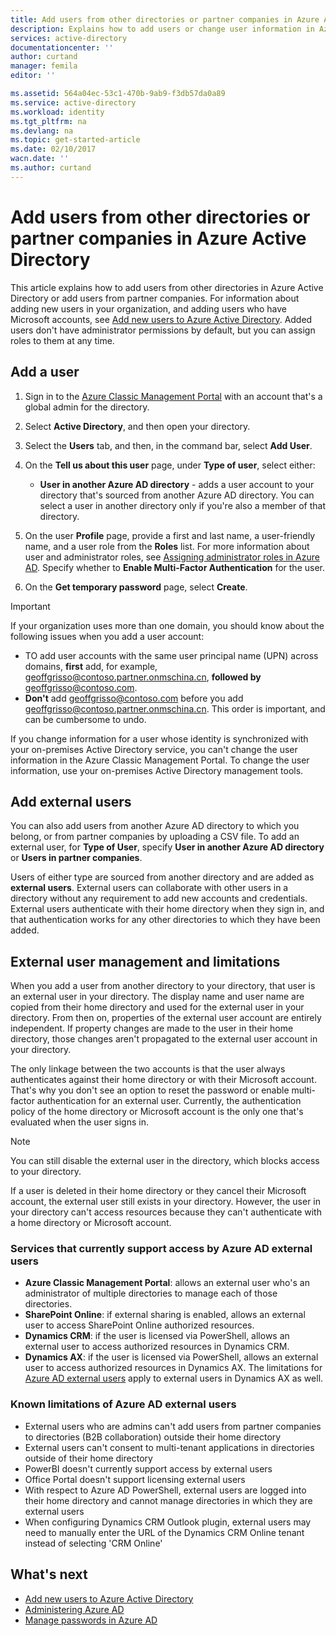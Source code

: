 ```yaml
---
title: Add users from other directories or partner companies in Azure Active Directory | Azure
description: Explains how to add users or change user information in Azure Active Directory, including external and guest users.
services: active-directory
documentationcenter: ''
author: curtand
manager: femila
editor: ''

ms.assetid: 564a04ec-53c1-470b-9ab9-f3db57da0a89
ms.service: active-directory
ms.workload: identity
ms.tgt_pltfrm: na
ms.devlang: na
ms.topic: get-started-article
ms.date: 02/10/2017
wacn.date: ''
ms.author: curtand
---
```


# Add users from other directories or partner companies in Azure Active Directory

This article explains how to add users from other directories in Azure Active Directory or add users from partner companies. For information about adding new users in your organization, and adding users who have Microsoft accounts, see [Add new users to Azure Active Directory](./active-directory-create-users.md). Added users don't have administrator permissions by default, but you can assign roles to them at any time.

## Add a user
1. Sign in to the [Azure Classic Management Portal](https://manage.windowsazure.cn) with an account that's a global admin for the directory.
2. Select **Active Directory**, and then open your directory.
3. Select the **Users** tab, and then, in the command bar, select **Add User**.
4. On the **Tell us about this user** page, under **Type of user**, select either:

    - **User in another Azure AD directory** - adds a user account to your directory that's sourced from another Azure AD directory. You can select a user in another directory only if you're also a member of that directory.

5. On the user **Profile** page, provide a first and last name, a user-friendly name, and a user role from the **Roles** list. For more information about user and administrator roles, see [Assigning administrator roles in Azure AD](./active-directory-assign-admin-roles.md). Specify whether to **Enable Multi-Factor Authentication** for the user.

6. On the **Get temporary password** page, select **Create**.

> [!IMPORTANT]
> If your organization uses more than one domain, you should know about the following issues when you add a user account:
>
> * TO add user accounts with the same user principal name (UPN) across domains, **first** add, for example, geoffgrisso@contoso.partner.onmschina.cn, **followed by** geoffgrisso@contoso.com.
> * **Don't** add geoffgrisso@contoso.com before you add geoffgrisso@contoso.partner.onmschina.cn. This order is important, and can be cumbersome to undo.
>
>

If you change information for a user whose identity is synchronized with your on-premises Active Directory service, you can't change the user information in the Azure Classic Management Portal. To change the user information, use your on-premises Active Directory management tools.

## Add external users
You can also add users from another Azure AD directory to which you belong, or from partner companies by uploading a CSV file. To add an external user, for **Type of User**, specify **User in another Azure AD directory** or **Users in partner companies**.

Users of either type are sourced from another directory and are added as **external users**. External users can collaborate with other users in a directory without any requirement to add new accounts and credentials. External users authenticate with their home directory when they sign in, and that authentication works for any other directories to which they have been added.

## External user management and limitations
When you add a user from another directory to your directory, that user is an external user in your directory. The display name and user name are copied from their home directory and used for the external user in your directory. From then on, properties of the external user account are entirely independent. If property changes are made to the user in their home directory, those changes aren't propagated to the external user account in your directory.

The only linkage between the two accounts is that the user always authenticates against their home directory or with their Microsoft account. That's why you don't see an option to reset the password or enable multi-factor authentication for an external user. Currently, the authentication policy of the home directory or Microsoft account is the only one that's evaluated when the user signs in.

> [!NOTE]
> You can still disable the external user in the directory, which blocks access to your directory.
>
>

If a user is deleted in their home directory or they cancel their Microsoft account, the external user still exists in your directory. However, the user in your directory can't access resources because they can't authenticate with a home directory or Microsoft account.

### Services that currently support access by Azure AD external users
- **Azure Classic Management Portal**: allows an external user who's an administrator of multiple directories to manage each of those directories.
- **SharePoint Online**: if external sharing is enabled, allows an external user to access SharePoint Online authorized resources.
- **Dynamics CRM**: if the user is licensed via PowerShell, allows an external user to access authorized resources in Dynamics CRM.
- **Dynamics AX**: if the user is licensed via PowerShell, allows an external user to access authorized resources in Dynamics AX. The limitations for [Azure AD external users](#known-limitations-of-azure-ad-external-users) apply to external users in Dynamics AX as well.

### Known limitations of Azure AD external users
- External users who are admins can't add users from partner companies to directories (B2B collaboration) outside their home directory
- External users can't consent to multi-tenant applications in directories outside of their home directory
- PowerBI doesn't currently support access by external users
- Office Portal doesn't support licensing external users
- With respect to Azure AD PowerShell, external users are logged into their home directory and cannot manage directories in which they are external users
- When configuring Dynamics CRM Outlook plugin, external users may need to manually enter the URL of the Dynamics CRM Online tenant instead of selecting 'CRM Online'

## What's next
- [Add new users to Azure Active Directory](./active-directory-create-users.md)
- [Administering Azure AD](./active-directory-administer.md)
- [Manage passwords in Azure AD](./active-directory-manage-passwords.md)
